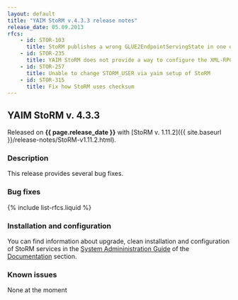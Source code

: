 ```yaml
---
layout: default
title: "YAIM StoRM v.4.3.3 release notes"
release_date: 05.09.2013
rfcs:
    - id: STOR-103
      title: StoRM publishes a wrong GLUE2EndpointServingState in one of the two GLUE2Endpoint
    - id: STOR-235
      title: YAIM StoRM does not provide a way to configure the XML-RPC service port
    - id: STOR-257
      title: Unable to change STORM_USER via yaim setup of StoRM
    - id: STOR-315
      title: Fix how StoRM uses checksum
---
```


## YAIM StoRM v. 4.3.3

Released on **{{ page.release_date }}** with [StoRM v. 1.11.2]({{ site.baseurl }}/release-notes/StoRM-v1.11.2.html).

### Description

This release provides several bug fixes.

### Bug fixes

{% include list-rfcs.liquid %}

### Installation and configuration

You can find information about upgrade, clean installation and configuration of StoRM services in the [System Admininistration Guide][storm-sysadmin-guide] of the [Documentation][storm-documentation] section.

### Known issues

None at the moment

[storm-documentation]: {{site.baseurl}}/documentation.html
[storm-sysadmin-guide]: {{site.baseurl}}/documentation/sysadmin-guide/1.11.2

